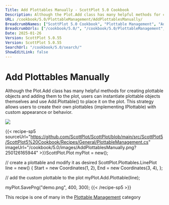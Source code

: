 ```yaml
---
Title: Add Plottables Manually - ScottPlot 5.0 Cookbook
Description: Although the Plot.Add class has many helpful methods for creating plottable objects and adding them to the plot, users can instantiate plottable objects themselves and use Add.Plottable() to place it on the plot. This strategy allows users to create their own plottables (implementing IPlottable) with custom appearance or behavior.
URL: /cookbook/5.0/PlottableManagement/AddPlottablesManually/
BreadcrumbNames: ["ScottPlot 5.0 Cookbook", "Plottable Management", "Add Plottables Manually"]
BreadcrumbUrls: ["/cookbook/5.0/", "/cookbook/5.0/PlottableManagement", "/cookbook/5.0/PlottableManagement/AddPlottablesManually"]
Date: 2025-01-26
Version: ScottPlot 5.0.55
Version: ScottPlot 5.0.55
SearchUrl: "/cookbook/5.0/search/"
ShowEditLink: false
---
```



<div class='d-flex align-items-center mt-5'>
<h1 class='me-2 text-dark my-0 border-0'>Add Plottables Manually</h1>
</div>

Although the Plot.Add class has many helpful methods for creating plottable objects and adding them to the plot, users can instantiate plottable objects themselves and use Add.Plottable() to place it on the plot. This strategy allows users to create their own plottables (implementing IPlottable) with custom appearance or behavior.

[![](/cookbook/5.0/images/AddPlottablesManually.png?250126165944)](/cookbook/5.0/images/AddPlottablesManually.png?250126165944)

{{< recipe-sp5 sourceUrl="https://github.com/ScottPlot/ScottPlot/blob/main/src/ScottPlot5/ScottPlot5%20Cookbook/Recipes/General/PlottableManagement.cs" imageUrl="/cookbook/5.0/images/AddPlottablesManually.png?250126165944" >}}ScottPlot.Plot myPlot = new();

// create a plottable and modify it as desired
ScottPlot.Plottables.LinePlot line = new()
{
    Start = new Coordinates(1, 2),
    End = new Coordinates(3, 4),
};

// add the custom plottable to the plot
myPlot.Add.Plottable(line);

myPlot.SavePng("demo.png", 400, 300);
{{< /recipe-sp5 >}}

<div class='my-5 text-center'>This recipe is one of many in the <a href='/cookbook/5.0/PlottableManagement'>Plottable Management</a> category</div>


